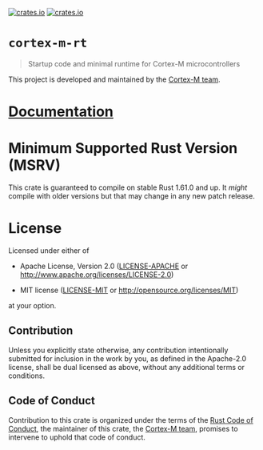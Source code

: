[![crates.io](https://img.shields.io/crates/v/cortex-m-rt.svg)](https://crates.io/crates/cortex-m-rt)
[![crates.io](https://img.shields.io/crates/d/cortex-m-rt.svg)](https://crates.io/crates/cortex-m-rt)

# `cortex-m-rt`

> Startup code and minimal runtime for Cortex-M microcontrollers

This project is developed and maintained by the [Cortex-M team][team].

# [Documentation](https://docs.rs/cortex-m-rt)

# Minimum Supported Rust Version (MSRV)

This crate is guaranteed to compile on stable Rust 1.61.0 and up. It *might*
compile with older versions but that may change in any new patch release.

# License

Licensed under either of

- Apache License, Version 2.0 ([LICENSE-APACHE](LICENSE-APACHE) or
  http://www.apache.org/licenses/LICENSE-2.0)

- MIT license ([LICENSE-MIT](LICENSE-MIT) or http://opensource.org/licenses/MIT)

at your option.

## Contribution

Unless you explicitly state otherwise, any contribution intentionally submitted
for inclusion in the work by you, as defined in the Apache-2.0 license, shall be
dual licensed as above, without any additional terms or conditions.

## Code of Conduct

Contribution to this crate is organized under the terms of the [Rust Code of
Conduct][CoC], the maintainer of this crate, the [Cortex-M team][team], promises
to intervene to uphold that code of conduct.

[CoC]: ../CODE_OF_CONDUCT.md
[team]: https://github.com/rust-embedded/wg#the-cortex-m-team
